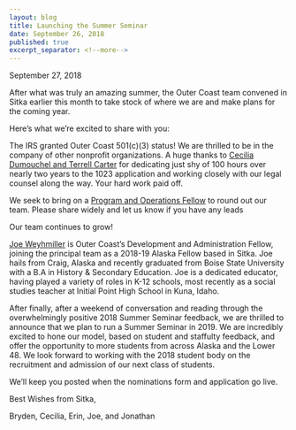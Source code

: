 ```yaml
---
layout: blog
title: Launching the Summer Seminar
date: September 26, 2018
published: true
excerpt_separator: <!--more-->
---
```


September 27, 2018

After what was truly an amazing summer, the Outer Coast team convened in Sitka earlier this month to take stock of where we are and make plans for the coming year. 

<!--more-->

Here’s what we’re excited to share with you:

The IRS granted Outer Coast 501(c)(3) status! We are thrilled to be in the company of other nonprofit organizations. A huge thanks to [Cecilia Dumouchel and Terrell Carter](http://outercoast.org/team.html) for dedicating just shy of 100 hours over nearly two years to the 1023 application and working closely with our legal counsel along the way. Your hard work paid off.

We seek to bring on a [Program and Operations Fellow](https://docs.google.com/document/d/1ij0u3bLkEfIcbJjO3EPoK1PyEGbKLrPSY9mD-T1fzew/edit) to round out our team. Please share widely and let us know if you have any leads

Our team continues to grow! 

[Joe Weyhmiller](http://outercoast.org/team.html) is Outer Coast’s Development and Administration Fellow, joining the principal team as a 2018-19 Alaska Fellow based in Sitka. Joe hails from Craig, Alaska and recently graduated from Boise State University with a B.A in History & Secondary Education. Joe is a dedicated educator, having played a variety of roles in K-12 schools, most recently as a social studies teacher at Initial Point High School in Kuna, Idaho.

After finally, after a weekend of conversation and reading through the overwhelmingly positive 2018 Summer Seminar feedback, we are thrilled to announce that we plan to run a Summer Seminar in 2019. We are incredibly excited to hone our model, based on student and staffulty feedback, and offer the opportunity to more students from across Alaska and the Lower 48. We look forward to working with the 2018 student body on the recruitment and admission of our next class of students. 

We’ll keep you posted when the nominations form and application go live.

Best Wishes from Sitka,

Bryden, Cecilia, Erin, Joe, and Jonathan
